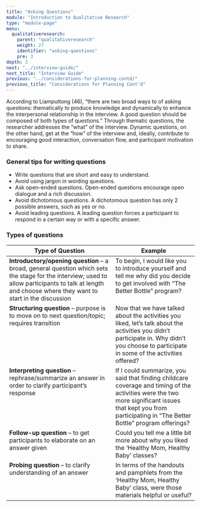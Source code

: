 ```yaml
---
title: "Asking Questions"
module: "Introduction to Qualitative Research"
type: "module-page"
menu:
  qualitativeresearch:
    parent: "qualitativeresearch"
    weight: 27
    identifier: "asking-questions"
    pre: 3
depth: 3
next: "../interview-guide/"
next_title: "Interview Guide"
previous: "../considerations-for-planning-contd/"
previous_title: "Considerations for Planning Cont'd"
---
```

<div class="qualitativeresearch"><div class="pageblock"><p>According to Liamputtong (46), “there are two broad ways to of asking questions: thematically to produce knowledge and dynamically to enhance the interpersonal relationship in the interview. A good question should be composed of both types of questions.” Through thematic questions, the researcher addresses the “what” of the interview. Dynamic questions, on the other hand, get at the “how” of the interview and, ideally, contribute to encouraging good interaction, conversation flow, and participant motivation to share. </p>
<h3>General tips for writing questions</h3>
<ul>
<li>Write questions that are short and easy to understand. </li>
<li>Avoid using jargon in wording questions.</li>
<li>Ask open-ended questions. Open-ended questions encourage open dialogue and a rich discussion.</li>
<li>Avoid dichotomous questions. A dichotomous question has only 2 possible answers, such as yes or no.</li>
<li>Avoid leading questions. A leading question forces a participant to respond in a certain way or with a specific answer.</li>
</ul>
<h3>Types of questions</h3>
<table>
<thead>
<tr>
<th class="th1">Type of Question</th>
<th class="th1">Example</th>
</tr>
</thead>
<tr>
<td valign="top"><strong>Introductory/opening question</strong> – a broad, general question which sets  the stage for the interview; used to allow participants to talk at  length and choose where they want to start in the discussion</td>
<td valign="top">To begin, I would like you to introduce yourself and  tell me why did you decide to get involved with “The Better Bottle”  program?</td>
</tr>
<tr>
<td valign="top"><strong>Structuring question</strong> – purpose is to move on to next question/topic; requires transition</td>
<td valign="top">Now that we have talked about the activities you  liked, let’s talk about the activities you didn’t participate in. Why  didn’t you choose to participate in some of the activities offered?</td>
</tr>
<tr>
<td valign="top"><strong>Interpreting question</strong> – rephrase/summarize an answer in order to clarify participant’s response</td>
<td valign="top">If I could summarize, you said that finding childcare  coverage and timing of the activities were the two more significant  issues that kept you from participating in “The Better Bottle” program  offerings?</td>
</tr>
<tr>
<td valign="top"><strong>Follow-up question</strong> – to get participants to elaborate on an answer given</td>
<td valign="top">Could you tell me a little bit more about why you liked the ‘Healthy Mom, Healthy Baby’ classes?</td>
</tr>
<tr>
<td valign="top"><strong>Probing question</strong> – to clarify understanding of an answer</td>
<td valign="top">In terms of the handouts and pamphlets from the ‘Healthy Mom, Healthy Baby’ class, were those materials helpful or useful?</td>
</tr>
</table>
</div></div>